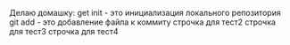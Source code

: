 Делаю домашку:
get init  - это инициализация локального репозитория
git add - это добавление файла к коммиту
строчка для тест2
строчка для тест3
строчка для тест4